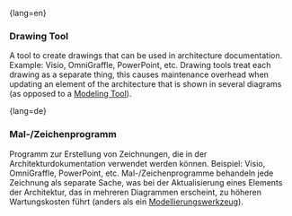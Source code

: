 {lang=en}
### Drawing Tool

A tool to create drawings that can be used in architecture documentation. Example: Visio, OmniGraffle, PowerPoint, etc. Drawing tools treat each drawing as a separate thing, this causes maintenance overhead when updating an element of the architecture that is shown in several diagrams (as opposed to a [Modeling Tool](#term-modeling-tool)).

{lang=de}
### Mal-/Zeichenprogramm

Programm zur Erstellung von Zeichnungen, die in der
Architekturdokumentation verwendet werden können. Beispiel: Visio,
OmniGraffle, PowerPoint, etc. Mal-/Zeichenprogramme behandeln jede
Zeichnung als separate Sache, was bei der Aktualisierung eines
Elements der Architektur, das in mehreren Diagrammen erscheint, zu
höheren Wartungskosten führt (anders als ein
[Modellierungswerkzeug](#_bookmark135)).

